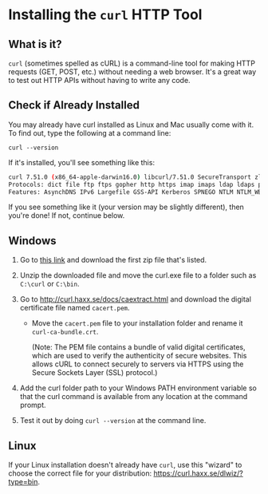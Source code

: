 # Installing the `curl` HTTP Tool

## What is it?

`curl` (sometimes spelled as cURL) is a command-line tool for making HTTP requests (GET, POST, etc.) without needing a web browser.
It's a great way to test out HTTP APIs without having to write any code.

## Check if Already Installed

You may already have curl installed as Linux and Mac usually come with it.
To find out, type the following at a command line:

`curl --version`

If it's installed, you'll see something like this:

```bash
curl 7.51.0 (x86_64-apple-darwin16.0) libcurl/7.51.0 SecureTransport zlib/1.2.8
Protocols: dict file ftp ftps gopher http https imap imaps ldap ldaps pop3 pop3s rtsp smb smbs smtp smtps telnet tftp
Features: AsynchDNS IPv6 Largefile GSS-API Kerberos SPNEGO NTLM NTLM_WB SSL libz UnixSockets
```

If you see something like it (your version may be slightly different), then you're done!
If not, continue below.

## Windows

1. Go to [this link](https://curl.haxx.se/dlwiz/?type=bin&os=Win64&flav=-&ver=-&cpu=x86_64) and download the first zip file that's listed.

1. Unzip the downloaded file and move the curl.exe file to a folder such as `C:\curl` or `C:\bin`.

1. Go to http://curl.haxx.se/docs/caextract.html and download the digital certificate file named `cacert.pem`.

   * Move the `cacert.pem` file to your installation folder and rename it `curl-ca-bundle.crt`.

     (Note: The PEM file contains a bundle of valid digital certificates, which are used to verify the authenticity of secure websites.
     This allows cURL to connect securely to servers via HTTPS using the Secure Sockets Layer (SSL) protocol.)

1. Add the curl folder path to your Windows PATH environment variable so that the curl command is available from any location at the command prompt.

1. Test it out by doing `curl --version` at the command line.

## Linux

If your Linux installation doesn't already have `curl`, use this "wizard" to choose the correct file for your distribution: https://curl.haxx.se/dlwiz/?type=bin.
